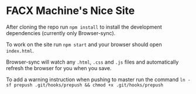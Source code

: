 # FACX Machine's Nice Site

After cloning the repo run `npm install` to install the development dependencies (currently only Browser-sync).

To work on the site run `npm start` and your browser should open `index.html`.

Browser-sync will watch any `.html`, `.css` and `.js` files and automatically refresh the browser for you when you save.

To add a warning instruction when pushing to master run the command `ln -sf prepush .git/hooks/prepush && chmod +x .git/hooks/prepush` 
